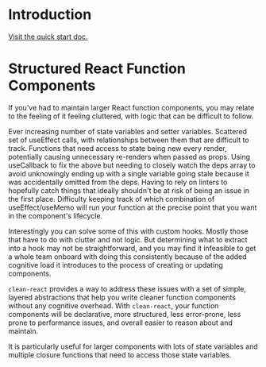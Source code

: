 # Introduction
[Visit the quick start doc.](https://github.com/cleanjsweb/neat-react)

# Structured React Function Components
If you've had to maintain larger React function components, you may relate to the feeling of it feeling cluttered, with logic that can be difficult to follow.

Ever increasing number of state variables and setter variables.
Scattered set of useEffect calls, with relationships between them that are difficult to track.
Functions that need access to state being new every render, potentially causing unnecessary re-renders when passed as props.
Using useCallback to fix the above but needing to closely watch the deps array to avoid unknowingly ending up with a single variable going stale because it was accidentally omitted from the deps.
Having to rely on linters to hopefully catch things that ideally shouldn't be at risk of being an issue in the first place.
Difficulty keeping track of which combination of useEffect/useMemo will run your function at the precise point that you want in the component's lifecycle.

Interestingly you can solve some of this with custom hooks. Mostly those that have to do with clutter and not logic. But determining what to extract into a hook may not be straightforward, and you may find it infeasible to get a whole team onboard with doing this consistently because of the added cognitive load it introduces to the process of creating or updating components.

`clean-react` provides a way to address these issues with a set of simple, layered abstractions that help you write cleaner function components without any cognitive overhead. With `clean-react`, your function components will be declarative, more structured, less error-prone, less prone to performance issues, and overall easier to reason about and maintain.

It is particularly useful for larger components with lots of state variables and multiple closure functions that need to access those state variables.

